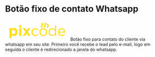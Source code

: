 # Botão fixo de contato Whatsapp
<img src="logo.webp" alt="">
Botão fixo para contato do cliente via whatsapp em seu site.
Primeiro você recebe o lead pelo e-mail, logo em seguida o cliente é redirecionado
a janela do whatsapp.
